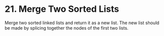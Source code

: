 # 21. Merge Two Sorted Lists

Merge two sorted linked lists and return it as a new list. The new list should be made by splicing together the nodes of the first two lists.
